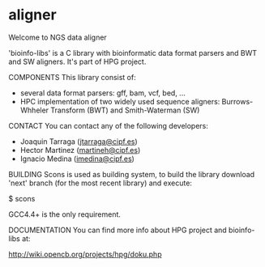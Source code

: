 aligner
=======

Welcome to NGS data aligner

'bioinfo-libs' is a C library with bioinformatic data format parsers and BWT and SW aligners. It's part of HPG project.


COMPONENTS
This library consist of:
 * several data format parsers: gff, bam, vcf, bed, ...
 * HPC implementation of two widely used sequence aligners: Burrows-Whheler Transform (BWT) and Smith-Waterman (SW)


CONTACT
You can contact any of the following developers:
 * Joaquin Tarraga (jtarraga@cipf.es)
 * Hector Martinez (martineh@cipf.es)
 * Ignacio Medina (imedina@cipf.es)


BUILDING
Scons is used as building system, to build the library download 'next' branch (for the most recent library) and execute:

 $ scons

GCC4.4+ is the only requirement.


DOCUMENTATION
You can find more info about HPG project and bioinfo-libs at:

 http://wiki.opencb.org/projects/hpg/doku.php

